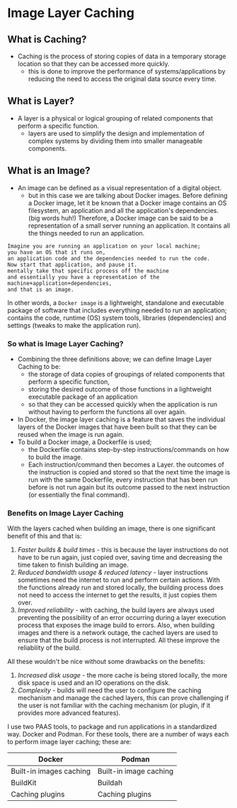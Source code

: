 # Image Layer Caching 

## What is Caching?
- Caching is the process of storing copies of data in a temporary storage location so that they can be accessed more quickly.
	- this is done to improve the performance of systems/applications by reducing the need to access the original data source every time.
## What is Layer?
- A layer is a physical or logical grouping of related components that perform a specific function.
	- layers are used to simplify the design and implementation of complex systems by dividing them into smaller manageable components.
## What is an Image?
- An image can be defined as a visual representation of a digital object.
	- but in this case we are talking about Docker images.
Before defining a Docker image, let it be known that a Docker image contains an OS filesystem, an application and all the application's dependencies. (big words huh!)
Therefore, a Docker image can be said to be a representation of a small server running an application. It contains all the things needed to run an application. 
```text
Imagine you are running an application on your local machine;
you have an OS that it runs on,
an application code and the dependencies needed to run the code.
Now start that application, and pause it.
mentally take that specific process off the machine
and essentially you have a representation of the machine+application+dependencies,
and that is an image.
```
In other words, a `Docker image` is a lightweight, standalone and executable package of software that includes everything needed to run an application; contains the code, runtime (OS) system tools, libraries (dependencies) and settings (tweaks to make the application run).

### So what is Image Layer Caching?
- Combining the three definitions above; we can define Image Layer Caching to be:
	- the storage of data copies of groupings of related components that perform a specific function, 
	- storing the desired outcome of those functions in a lightweight executable package of an application 
	- so that they can be accessed quickly when the application is run without having to perform the functions all over again.
- In Docker, the image layer caching is a feature that saves the individual layers of the Docker images that have been built so that they can be reused when the image is run again.
- To build a Docker image, a Dockerfile is used;
	- the Dockerfile contains step-by-step instructions/commands on how to build the image. 
	- Each instruction/command then becomes a Layer.
	the outcomes of the instruction is copied and stored so that the next time the image is run with the same Dockerfile, every instruction that has been run before is not run again but its outcome passed to the next instruction (or essentially the final command).

### Benefits on Image Layer Caching
With the layers cached when building an image, there is one significant benefit of this and that is:
1. *Faster builds & build times* - this is because the layer instructions do not have to be run again, just copied over, saving time and decreasing the time taken to finish building an image.
2. *Reduced bandwidth usage & reduced latency* - layer instructions sometimes need the internet to run and perform certain actions. With the functions already run and stored locally,  the building process does not need to access the internet to get the results, it just copies them over.
3. *Improved reliability* - with caching, the build layers are always used preventing the possibility of an error occurring during a layer execution process that exposes the image build to errors. Also,  when building images and there is a network outage, the cached layers are used to ensure that the build process is not interrupted. All these improve the reliability of the build.

All these wouldn't be nice without some drawbacks on the benefits:
1. *Increased disk usage* - the more cache is being stored locally, the more disk space is used and an IO operations on the disk.
2. *Complexity* - builds will need the user to configure the caching mechanism and manage the cached layers, this can prove challenging if the user is not familiar with the caching mechanism (or plugin, if it provides more advanced features).

I use two PAAS tools, to package and run applications in a standardized way. Docker and Podman. 
For these tools, there are a number of ways each to perform image layer caching; these are:

| Docker                  | Podman                 |
| ----------------------- | ---------------------- |
| Built-in images caching | Built-in image caching |
| BuildKit                | Buildah                |
| Caching plugins         | Caching plugins                       |

